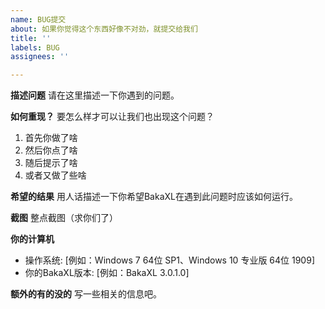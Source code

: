 ```yaml
---
name: BUG提交
about: 如果你觉得这个东西好像不对劲，就提交给我们
title: ''
labels: BUG
assignees: ''

---
```


**描述问题**
请在这里描述一下你遇到的问题。

**如何重现？**
要怎么样才可以让我们也出现这个问题？
1. 首先你做了啥
2. 然后你点了啥
3. 随后提示了啥
4. 或者又做了些啥

**希望的结果**
用人话描述一下你希望BakaXL在遇到此问题时应该如何运行。

**截图**
整点截图（求你们了）

**你的计算机**
 - 操作系统: [例如：Windows 7 64位 SP1、Windows 10 专业版 64位 1909]
 - 你的BakaXL版本: [例如：BakaXL 3.0.1.0]

**额外的有的没的**
写一些相关的信息吧。
